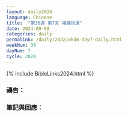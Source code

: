 ```yaml
---
layout: daily2024
language: Chinese
title:  "第36週 第7天 補漏拾遺"
date: 2024-09-08
categories: daily
permalink: /daily/2022/wk36-day7-daily.html
weekNum: 36
dayNum: 7
cycle: 2024
---
```


{% include BibleLinks2024.html %}

### 禱告：

### 筆記與回應：
